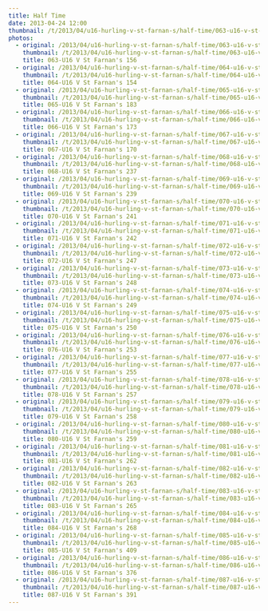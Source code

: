 ```yaml
---
title: Half Time
date: 2013-04-24 12:00
thumbnail: /t/2013/04/u16-hurling-v-st-farnan-s/half-time/063-u16-v-st-farnan-s-156.jpg
photos:
  - original: /2013/04/u16-hurling-v-st-farnan-s/half-time/063-u16-v-st-farnan-s-156.jpg
    thumbnail: /t/2013/04/u16-hurling-v-st-farnan-s/half-time/063-u16-v-st-farnan-s-156.jpg
    title: 063-U16 V St Farnan's 156
  - original: /2013/04/u16-hurling-v-st-farnan-s/half-time/064-u16-v-st-farnan-s-154.jpg
    thumbnail: /t/2013/04/u16-hurling-v-st-farnan-s/half-time/064-u16-v-st-farnan-s-154.jpg
    title: 064-U16 V St Farnan's 154
  - original: /2013/04/u16-hurling-v-st-farnan-s/half-time/065-u16-v-st-farnan-s-183.jpg
    thumbnail: /t/2013/04/u16-hurling-v-st-farnan-s/half-time/065-u16-v-st-farnan-s-183.jpg
    title: 065-U16 V St Farnan's 183
  - original: /2013/04/u16-hurling-v-st-farnan-s/half-time/066-u16-v-st-farnan-s-173.jpg
    thumbnail: /t/2013/04/u16-hurling-v-st-farnan-s/half-time/066-u16-v-st-farnan-s-173.jpg
    title: 066-U16 V St Farnan's 173
  - original: /2013/04/u16-hurling-v-st-farnan-s/half-time/067-u16-v-st-farnan-s-170.jpg
    thumbnail: /t/2013/04/u16-hurling-v-st-farnan-s/half-time/067-u16-v-st-farnan-s-170.jpg
    title: 067-U16 V St Farnan's 170
  - original: /2013/04/u16-hurling-v-st-farnan-s/half-time/068-u16-v-st-farnan-s-237.jpg
    thumbnail: /t/2013/04/u16-hurling-v-st-farnan-s/half-time/068-u16-v-st-farnan-s-237.jpg
    title: 068-U16 V St Farnan's 237
  - original: /2013/04/u16-hurling-v-st-farnan-s/half-time/069-u16-v-st-farnan-s-239.jpg
    thumbnail: /t/2013/04/u16-hurling-v-st-farnan-s/half-time/069-u16-v-st-farnan-s-239.jpg
    title: 069-U16 V St Farnan's 239
  - original: /2013/04/u16-hurling-v-st-farnan-s/half-time/070-u16-v-st-farnan-s-241.jpg
    thumbnail: /t/2013/04/u16-hurling-v-st-farnan-s/half-time/070-u16-v-st-farnan-s-241.jpg
    title: 070-U16 V St Farnan's 241
  - original: /2013/04/u16-hurling-v-st-farnan-s/half-time/071-u16-v-st-farnan-s-242.jpg
    thumbnail: /t/2013/04/u16-hurling-v-st-farnan-s/half-time/071-u16-v-st-farnan-s-242.jpg
    title: 071-U16 V St Farnan's 242
  - original: /2013/04/u16-hurling-v-st-farnan-s/half-time/072-u16-v-st-farnan-s-247.jpg
    thumbnail: /t/2013/04/u16-hurling-v-st-farnan-s/half-time/072-u16-v-st-farnan-s-247.jpg
    title: 072-U16 V St Farnan's 247
  - original: /2013/04/u16-hurling-v-st-farnan-s/half-time/073-u16-v-st-farnan-s-248.jpg
    thumbnail: /t/2013/04/u16-hurling-v-st-farnan-s/half-time/073-u16-v-st-farnan-s-248.jpg
    title: 073-U16 V St Farnan's 248
  - original: /2013/04/u16-hurling-v-st-farnan-s/half-time/074-u16-v-st-farnan-s-249.jpg
    thumbnail: /t/2013/04/u16-hurling-v-st-farnan-s/half-time/074-u16-v-st-farnan-s-249.jpg
    title: 074-U16 V St Farnan's 249
  - original: /2013/04/u16-hurling-v-st-farnan-s/half-time/075-u16-v-st-farnan-s-250.jpg
    thumbnail: /t/2013/04/u16-hurling-v-st-farnan-s/half-time/075-u16-v-st-farnan-s-250.jpg
    title: 075-U16 V St Farnan's 250
  - original: /2013/04/u16-hurling-v-st-farnan-s/half-time/076-u16-v-st-farnan-s-253.jpg
    thumbnail: /t/2013/04/u16-hurling-v-st-farnan-s/half-time/076-u16-v-st-farnan-s-253.jpg
    title: 076-U16 V St Farnan's 253
  - original: /2013/04/u16-hurling-v-st-farnan-s/half-time/077-u16-v-st-farnan-s-255.jpg
    thumbnail: /t/2013/04/u16-hurling-v-st-farnan-s/half-time/077-u16-v-st-farnan-s-255.jpg
    title: 077-U16 V St Farnan's 255
  - original: /2013/04/u16-hurling-v-st-farnan-s/half-time/078-u16-v-st-farnan-s-257.jpg
    thumbnail: /t/2013/04/u16-hurling-v-st-farnan-s/half-time/078-u16-v-st-farnan-s-257.jpg
    title: 078-U16 V St Farnan's 257
  - original: /2013/04/u16-hurling-v-st-farnan-s/half-time/079-u16-v-st-farnan-s-258.jpg
    thumbnail: /t/2013/04/u16-hurling-v-st-farnan-s/half-time/079-u16-v-st-farnan-s-258.jpg
    title: 079-U16 V St Farnan's 258
  - original: /2013/04/u16-hurling-v-st-farnan-s/half-time/080-u16-v-st-farnan-s-259.jpg
    thumbnail: /t/2013/04/u16-hurling-v-st-farnan-s/half-time/080-u16-v-st-farnan-s-259.jpg
    title: 080-U16 V St Farnan's 259
  - original: /2013/04/u16-hurling-v-st-farnan-s/half-time/081-u16-v-st-farnan-s-262.jpg
    thumbnail: /t/2013/04/u16-hurling-v-st-farnan-s/half-time/081-u16-v-st-farnan-s-262.jpg
    title: 081-U16 V St Farnan's 262
  - original: /2013/04/u16-hurling-v-st-farnan-s/half-time/082-u16-v-st-farnan-s-263.jpg
    thumbnail: /t/2013/04/u16-hurling-v-st-farnan-s/half-time/082-u16-v-st-farnan-s-263.jpg
    title: 082-U16 V St Farnan's 263
  - original: /2013/04/u16-hurling-v-st-farnan-s/half-time/083-u16-v-st-farnan-s-265.jpg
    thumbnail: /t/2013/04/u16-hurling-v-st-farnan-s/half-time/083-u16-v-st-farnan-s-265.jpg
    title: 083-U16 V St Farnan's 265
  - original: /2013/04/u16-hurling-v-st-farnan-s/half-time/084-u16-v-st-farnan-s-268.jpg
    thumbnail: /t/2013/04/u16-hurling-v-st-farnan-s/half-time/084-u16-v-st-farnan-s-268.jpg
    title: 084-U16 V St Farnan's 268
  - original: /2013/04/u16-hurling-v-st-farnan-s/half-time/085-u16-v-st-farnan-s-409.jpg
    thumbnail: /t/2013/04/u16-hurling-v-st-farnan-s/half-time/085-u16-v-st-farnan-s-409.jpg
    title: 085-U16 V St Farnan's 409
  - original: /2013/04/u16-hurling-v-st-farnan-s/half-time/086-u16-v-st-farnan-s-376.jpg
    thumbnail: /t/2013/04/u16-hurling-v-st-farnan-s/half-time/086-u16-v-st-farnan-s-376.jpg
    title: 086-U16 V St Farnan's 376
  - original: /2013/04/u16-hurling-v-st-farnan-s/half-time/087-u16-v-st-farnan-s-391.jpg
    thumbnail: /t/2013/04/u16-hurling-v-st-farnan-s/half-time/087-u16-v-st-farnan-s-391.jpg
    title: 087-U16 V St Farnan's 391
---
```

